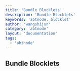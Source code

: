 ```yaml
---
title: 'Bundle Blocklets'
description: 'Bundle Blocklets'
keywords: 'abtnode, blocklet'
author: 'wangshijun'
category: 'abtnode'
layout: 'documentation'
tags:
  - 'abtnode'
---
```


## Bundle Blocklets

[//]: # (TODO: Finish Document)
